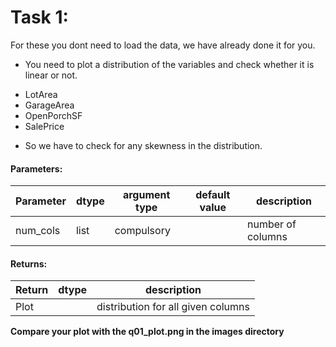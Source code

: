 # Task 1:

For these you dont need to load the data, we have already done it for you.

* You need to plot a distribution of the variables and check whether it is linear or not.
- LotArea
- GarageArea
- OpenPorchSF
- SalePrice

* So we have to check for any skewness in the distribution.

#### Parameters:

| Parameter | dtype | argument type | default value | description |
| --- | --- | --- | --- | --- | 
| num_cols | list | compulsory |  | number of columns |



#### Returns:

| Return | dtype | description |
| --- | --- | --- | 
| Plot | | distribution for all given columns |

**Compare your plot with the q01_plot.png in the images directory**